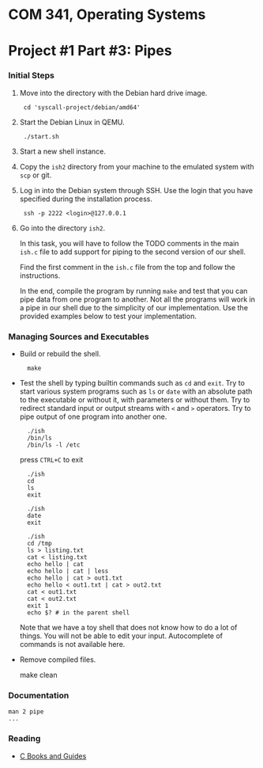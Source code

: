 COM 341, Operating Systems
==========================
# Project #1 Part #3: Pipes

### Initial Steps

1. Move into the directory with the Debian hard drive image.

        cd 'syscall-project/debian/amd64'

2. Start the Debian Linux in QEMU.

        ./start.sh

3. Start a new shell instance.

4. Copy the `ish2` directory from your machine to the emulated system with `scp`
   or git.

5. Log in into the Debian system through SSH. Use the login that you have
   specified during the installation process.

        ssh -p 2222 <login>@127.0.0.1

6. Go into the directory `ish2`.

   In this task, you will have to follow the TODO comments in the main `ish.c`
   file to add support for piping to the second version of our shell.

   Find the first comment in the `ish.c` file from the top and follow the
   instructions.

   In the end, compile the program by running `make` and test that you can pipe
   data from one program to another. Not all the programs will work in a pipe
   in our shell due to the simplicity of our implementation. Use the provided
   examples below to test your implementation.

### Managing Sources and Executables

* Build or rebuild the shell.

        make

* Test the shell by typing builtin commands such as `cd` and `exit`. Try to
  start various system programs such as `ls` or `date` with an absolute path to
  the executable or without it, with parameters or without them. Try to redirect
  standard input or output streams with `<` and `>` operators. Try to pipe
  output of one program into another one.

        ./ish
        /bin/ls
        /bin/ls -l /etc

  press `CTRL+C` to exit

        ./ish
        cd
        ls
        exit

        ./ish
        date
        exit

        ./ish
        cd /tmp
        ls > listing.txt
        cat < listing.txt
        echo hello | cat
        echo hello | cat | less
        echo hello | cat > out1.txt
        echo hello < out1.txt | cat > out2.txt
        cat < out1.txt
        cat < out2.txt
        exit 1
        echo $? # in the parent shell

  Note that we have a toy shell that does not know how to do a lot of things.
  You will not be able to edit your input. Autocomplete of commands is not
  available here.

* Remove compiled files.

    make clean

### Documentation

    man 2 pipe
    ...

### Reading

* [C Books and Guides](https://github.com/auca/com.341/blob/master/Labs/Labs.md#links)

